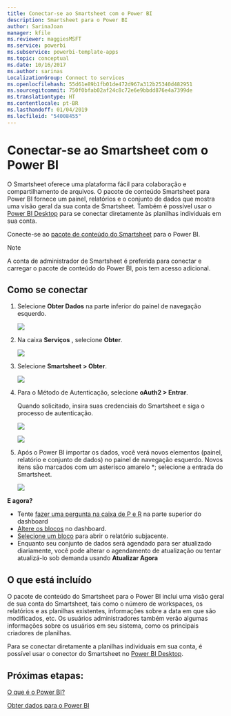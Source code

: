 ```yaml
---
title: Conectar-se ao Smartsheet com o Power BI
description: Smartsheet para o Power BI
author: SarinaJoan
manager: kfile
ms.reviewer: maggiesMSFT
ms.service: powerbi
ms.subservice: powerbi-template-apps
ms.topic: conceptual
ms.date: 10/16/2017
ms.author: sarinas
LocalizationGroup: Connect to services
ms.openlocfilehash: 55d61e89b1fb01de472d967a312b25340d482951
ms.sourcegitcommit: 750f0bfab02af24c8c72e6e9bbdd876e4a7399de
ms.translationtype: HT
ms.contentlocale: pt-BR
ms.lasthandoff: 01/04/2019
ms.locfileid: "54008455"
---
```

# <a name="connect-to-smartsheet-with-power-bi"></a>Conectar-se ao Smartsheet com o Power BI
O Smartsheet oferece uma plataforma fácil para colaboração e compartilhamento de arquivos. O pacote de conteúdo Smartsheet para Power BI fornece um painel, relatórios e o conjunto de dados que mostra uma visão geral da sua conta de Smartsheet. Também é possível usar o [Power BI Desktop](desktop-connect-to-data.md) para se conectar diretamente às planilhas individuais em sua conta. 

Conecte-se ao [pacote de conteúdo do Smartsheet](https://app.powerbi.com/groups/me/getdata/services/smartsheet) para o Power BI.

>[!NOTE]
>A conta de administrador de Smartsheet é preferida para conectar e carregar o pacote de conteúdo do Power BI, pois tem acesso adicional.

## <a name="how-to-connect"></a>Como se conectar
1. Selecione **Obter Dados** na parte inferior do painel de navegação esquerdo.
   
   ![](media/service-connect-to-smartsheet/pbi_getdata.png)
2. Na caixa **Serviços** , selecione **Obter**.
   
   ![](media/service-connect-to-smartsheet/pbi_getservices.png) 
3. Selecione **Smartsheet \> Obter**.
   
   ![](media/service-connect-to-smartsheet/smartsheet.png)
4. Para o Método de Autenticação, selecione **oAuth2 \> Entrar**.
   
   Quando solicitado, insira suas credenciais do Smartsheet e siga o processo de autenticação.
   
   ![](media/service-connect-to-smartsheet/creds.png)
   
   ![](media/service-connect-to-smartsheet/creds2.png)
5. Após o Power BI importar os dados, você verá novos elementos (painel, relatório e conjunto de dados) no painel de navegação esquerdo. Novos itens são marcados com um asterisco amarelo \*; selecione a entrada do Smartsheet.
   
   ![](media/service-connect-to-smartsheet/dashboard.png)

**E agora?**

* Tente [fazer uma pergunta na caixa de P e R](consumer/end-user-q-and-a.md) na parte superior do dashboard
* [Altere os blocos](service-dashboard-edit-tile.md) no dashboard.
* [Selecione um bloco](consumer/end-user-tiles.md) para abrir o relatório subjacente.
* Enquanto seu conjunto de dados será agendado para ser atualizado diariamente, você pode alterar o agendamento de atualização ou tentar atualizá-lo sob demanda usando **Atualizar Agora**

## <a name="whats-included"></a>O que está incluído
O pacote de conteúdo do Smartsheet para o Power BI inclui uma visão geral de sua conta do Smartsheet, tais como o número de workspaces, os relatórios e as planilhas existentes, informações sobre a data em que são modificados, etc. Os usuários administradores também verão algumas informações sobre os usuários em seu sistema, como os principais criadores de planilhas.  

Para se conectar diretamente a planilhas individuais em sua conta, é possível usar o conector do Smartsheet no [Power BI Desktop](desktop-connect-to-data.md).  

## <a name="next-steps"></a>Próximas etapas:

[O que é o Power BI?](power-bi-overview.md)

[Obter dados para o Power BI](service-get-data.md)